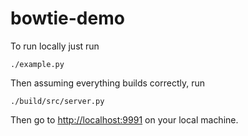 # bowtie-demo

To run locally just run

```
./example.py
```

Then assuming everything builds correctly, run

```
./build/src/server.py
```

Then go to <http://localhost:9991> on your local machine.
